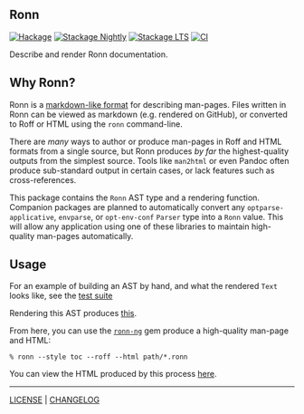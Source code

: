 ## Ronn

[![Hackage](https://img.shields.io/hackage/v/ronn.svg?style=flat)](https://hackage.haskell.org/package/ronn)
[![Stackage Nightly](http://stackage.org/package/ronn/badge/nightly)](http://stackage.org/nightly/package/ronn)
[![Stackage LTS](http://stackage.org/package/ronn/badge/lts)](http://stackage.org/lts/package/ronn)
[![CI](https://github.com/pbrisbin/ronn/actions/workflows/ci.yml/badge.svg)](https://github.com/pbrisbin/ronn/actions/workflows/ci.yml)

Describe and render Ronn documentation.

## Why Ronn?

Ronn is a [markdown-like format][ronn-format.7] for describing man-pages. Files
written in Ronn can be viewed as markdown (e.g. rendered on GitHub), or
converted to Roff or HTML using the `ronn` command-line.

[ronn-format.7]: https://github.com/apjanke/ronn-ng/blob/main/man/ronn-format.7.ronn

There are _many_ ways to author or produce man-pages in Roff and HTML formats
from a single source, but Ronn produces *by far* the highest-quality outputs
from the simplest source. Tools like `man2html` or even Pandoc often produce
sub-standard output in certain cases, or lack features such as cross-references.

This package contains the `Ronn` AST type and a rendering function. Companion
packages are planned to automatically convert any `optparse-applicative`,
`envparse`, or `opt-env-conf` `Parser` type into a `Ronn` value. This will allow
any application using one of these libraries to maintain high-quality man-pages
automatically.

## Usage

For an example of building an AST by hand, and what the rendered `Text` looks
like, see the [test suite](./tests/Ronn/RenderSpec.hs)

Rendering this AST produces [this](./doc/ronn.ronn).

From here, you can use the [`ronn-ng`][ronn-ng] gem produce a high-quality
man-page and HTML:

```console
% ronn --style toc --roff --html path/*.ronn
```

You can view the HTML produced by this process [here](#TODO).

[ronn-ng]: https://github.com/apjanke/ronn-ng

---

[LICENSE](./LICENSE) | [CHANGELOG](./CHANGELOG.md)

